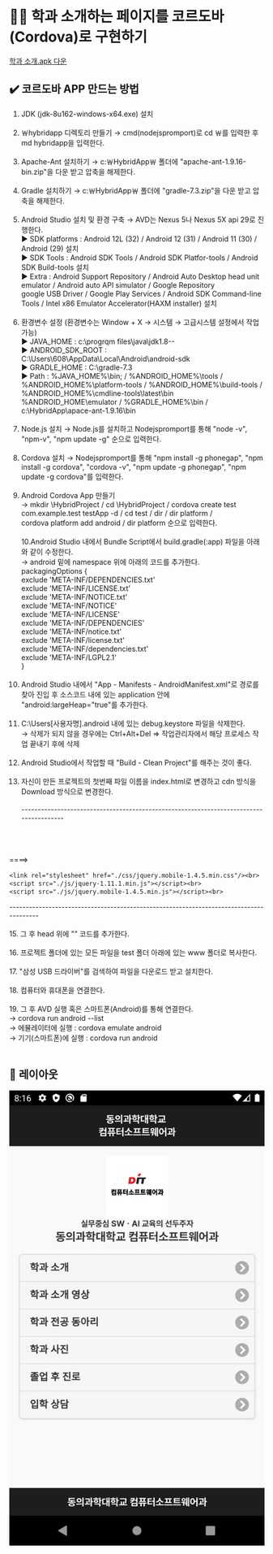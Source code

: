 # 👨‍💻 학과 소개하는 페이지를 코르도바(Cordova)로 구현하기

[학과 소개.apk 다운](https://github.com/SeulJaeHyuk/csw_info_cordovaapp/blob/main/app-debug4.apk) <br>

## ✔️ 코르도바 APP 만드는 방법
1. JDK (jdk-8u162-windows-x64.exe) 설치 <br><br>
2. ￦hybridapp 디렉토리 만들기 → cmd(nodejspromport)로 cd ￦를 입력한 후 md hybridapp을 입력한다.<br><br>
3. Apache-Ant 설치하기 → c:￦HybridApp￦ 폴더에 "apache-ant-1.9.16-bin.zip"을 다운 받고 압축을 해제한다.<br><br>
4. Gradle 설치하기 → c:￦HybridApp￦ 폴더에 "gradle-7.3.zip"을 다운 받고 압축을 해제한다.<br><br>
5. Android Studio 설치 및 환경 구축 → AVD는 Nexus 5나 Nexus 5X api 29로 진행한다. <br>
▶ SDK platforms : Android 12L (32) / Android 12 (31) / Android 11 (30) / Android (29) 설치 <br>
▶ SDK Tools : Android SDK Tools / Android SDK Platfor-tools / Android SDK Build-tools 설치 <br>
▶ Extra : Android Support Repository /	Android Auto Desktop head unit emulator /	Android auto API simulator /	Google Repository <br>
           google USB Driver / Google Play Services / Android SDK Command-line Tools / Intel x86 Emulator Accelerator(HAXM installer) 설치<br><br>
6. 환경변수 설정 (환경변수는 Window + X → 시스템 → 고급시스템 설정에서 작업 가능) <br>
▶ JAVA_HOME : c:\progrqm files\java\jdk1.8-- <br>
▶ ANDROID_SDK_ROOT : C:\Users\608\AppData\Local\Android\android-sdk<br>
▶ GRADLE_HOME : C:\gradle-7.3<br>
▶ Path : %JAVA_HOME%\bin; / %ANDROID_HOME%\tools / %ANDROID_HOME%\platform-tools / %ANDROID_HOME%\build-tools /<br> %ANDROID_HOME%\cmdline-tools\latest\bin 
	%ANDROID_HOME\emulator / %GRADLE_HOME%\bin / c:\HybridApp\apace-ant-1.9.16\bin <br><br>
7. Node.js 설치 → Node.js를 설치하고 Nodejspromport를 통해 "node -v", "npm-v", "npm update -g" 순으로 입력한다. <br><br>
8. Cordova 설치 → Nodejspromport를 통해 "npm install -g phonegap", "npm install -g cordova", "cordova -v", "npm update -g phonegap", "npm update -g cordova"를 입력한다. <br><br>
9. Android Cordova App 만들기<br>
→ mkdir \HybridProject / cd \HybridProject / cordova create test com.example.test testApp -d / cd test / dir / dir platform / <br>cordova platform add android / dir platform 순으로 입력한다.<br><br>
10.Android Studio 내에서 Bundle Script에서 build.gradle(:app) 파일을 아래와 같이 수정한다.<br>
→ android 밑에 namespace 위에 아래의 코드를 추가한다.<br>
packagingOptions {<br>
        exclude 'META-INF/DEPENDENCIES.txt'<br>
        exclude 'META-INF/LICENSE.txt'<br>
        exclude 'META-INF/NOTICE.txt'<br>
        exclude 'META-INF/NOTICE'<br>
        exclude 'META-INF/LICENSE'<br>
        exclude 'META-INF/DEPENDENCIES'<br>
        exclude 'META-INF/notice.txt'<br>
        exclude 'META-INF/license.txt'<br>
        exclude 'META-INF/dependencies.txt'<br>
        exclude 'META-INF/LGPL2.1'<br>
    }<br><br>
11. Android Studio 내에서 "App - Manifests - AndroidManifest.xml"로 경로를 찾아 진입 후 소스코드 내에 있는 application 안에 "android:largeHeap="true"를 추가한다.<br><br>
12.  C:\Users\[사용자명]\.android 내에 있는 debug.keystore 파일을 삭제한다. <br>
→ 삭제가 되지 않을 경우에는 Ctrl+Alt+Del => 작업관리자에서 해당 프로세스 작업 끝내기 후에 삭제 <br><br>
13. Android Studio에서 작업할 때 "Build - Clean Project"를 해주는 것이 좋다. <br><br>
14. 자신이 만든 프로젝트의 첫번째 파일 이름을 index.html로 변경하고 cdn 방식을 Download 방식으로 변경한다. <br><br> 
---------------------------------------------------------------------------------------<br>
	<link rel="stylesheet" href="http://code.jquery.com/mobile/1.4.5/jquery.mobile-1.4.5.min.css"/><br>
	<script src="http://code.jquery.com/jquery-1.11.1.min.js"></script><br>
	<script src="http://code.jquery.com/mobile/1.4.5/jquery.mobile-1.4.5.min.js"></script><br>

====><br>

	<link rel="stylesheet" href="./css/jquery.mobile-1.4.5.min.css"/><br>
	<script src="./js/jquery-1.11.1.min.js"></script><br>
	<script src="./js/jquery.mobile-1.4.5.min.js"></script><br>
---------------------------------------------------------------------------------------<br><br>
15. 그 후 head 위에 "<script src="cordova.js"></script>" 코드를 추가한다. <br><br>
16. 프로젝트 폴더에 있는 모든 파일을 test 폴더 아래에 있는 www 폴더로 복사한다. <br><br>
17. "삼성 USB 드라이버"를 검색하여 파일을 다운로드 받고 설치한다. <br><br>
18. 컴퓨터와 휴대폰을 연결한다. <br><br>
19. 그 후 AVD 실행 혹은 스마트폰(Android)를 통해 연결한다. <br>
→ cordova run android --list <br>
→ 에뮬레이터에 실행 : cordova emulate android <br>
→ 기기(스마트폰)에 실행 : cordova run android <br><br>

## 📱 레이아웃
![레이아웃](https://github.com/SeulJaeHyuk/portpolio_cordova/blob/main/img/Screenshot_1669191375.png) 

